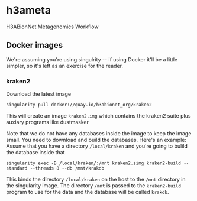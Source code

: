 # h3ameta
H3ABionNet Metagenomics Workflow




## Docker images

We're assuming you're using singulrity -- if using Docker it'll be a little simpler, so it's left as an exercise for the reader.

### kraken2

Download the latest image 

`singularity pull docker://quay.io/h3abionet_org/kraken2 `

This will create an image `kraken2.img` which contains the kraken2 suite plus auxiary programs like dustmasker

Note that we do not have any databases inside the image to keep the image small. You need to download and build the databases. Here's an example: Assume that you have a directory `/local/kraken` and you're going to bulild the database inside that

```
singularity exec -B /local/kraken/:/mnt kraken2.simg kraken2-build --standard --threads 8 --db /mnt/krakdb
```
This binds the directory `/local/kraken` on the host to the `/mnt` directory in the singularity image. The directory `/mnt` is passed to the `kraken2-build` program to use for the data and the database will be called `krakdb`.
